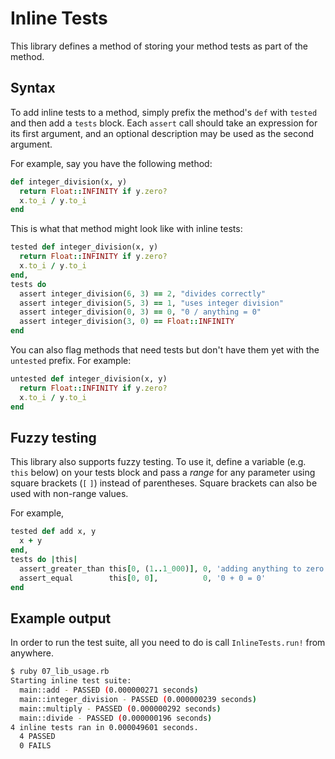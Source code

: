 # Inline Tests

This library defines a method of storing your method tests as part of the method.

## Syntax

To add inline tests to a method, simply prefix the method's `def` with `tested` and then add a `tests` block. Each
`assert` call should take an expression for its first argument, and an optional description may be used as the second argument.

For example, say you have the following method:
```ruby
def integer_division(x, y)
  return Float::INFINITY if y.zero?
  x.to_i / y.to_i
end
```

This is what that method might look like with inline tests:
```ruby
tested def integer_division(x, y)
  return Float::INFINITY if y.zero?
  x.to_i / y.to_i
end,
tests do
  assert integer_division(6, 3) == 2, "divides correctly"
  assert integer_division(5, 3) == 1, "uses integer division"
  assert integer_division(0, 3) == 0, "0 / anything = 0"
  assert integer_division(3, 0) == Float::INFINITY
end
```

You can also flag methods that need tests but don't have them yet with the `untested` prefix. For example:
```ruby
untested def integer_division(x, y)
  return Float::INFINITY if y.zero?
  x.to_i / y.to_i
end
```

## Fuzzy testing

This library also supports fuzzy testing. To use it, define a variable (e.g. `this` below) on your tests block and pass a _range_ for
any parameter using square brackets (`[` `]`) instead of parentheses. Square brackets can also be used with non-range values.

For example,
```ruby
tested def add x, y
  x + y
end,
tests do |this|
  assert_greater_than this[0, (1..1_000)], 0, 'adding anything to zero should be greater than zero'
  assert_equal        this[0, 0],          0, '0 + 0 = 0'
end
```

## Example output

In order to run the test suite, all you need to do is call `InlineTests.run!` from anywhere.

```bash
$ ruby 07_lib_usage.rb 
Starting inline test suite:
  main::add - PASSED (0.000000271 seconds)
  main::integer_division - PASSED (0.000000239 seconds)
  main::multiply - PASSED (0.000000292 seconds)
  main::divide - PASSED (0.000000196 seconds)
4 inline tests ran in 0.000049601 seconds.
  4 PASSED
  0 FAILS
```